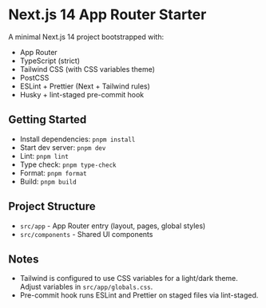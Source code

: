 # Next.js 14 App Router Starter

A minimal Next.js 14 project bootstrapped with:

- App Router
- TypeScript (strict)
- Tailwind CSS (with CSS variables theme)
- PostCSS
- ESLint + Prettier (Next + Tailwind rules)
- Husky + lint-staged pre-commit hook

## Getting Started

- Install dependencies: `pnpm install`
- Start dev server: `pnpm dev`
- Lint: `pnpm lint`
- Type check: `pnpm type-check`
- Format: `pnpm format`
- Build: `pnpm build`

## Project Structure

- `src/app` - App Router entry (layout, pages, global styles)
- `src/components` - Shared UI components

## Notes

- Tailwind is configured to use CSS variables for a light/dark theme. Adjust variables in `src/app/globals.css`.
- Pre-commit hook runs ESLint and Prettier on staged files via lint-staged.
